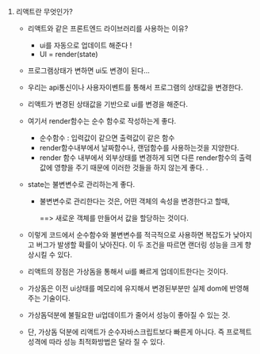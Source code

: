 1. 리액트란 무엇인가? 

   - 리액트와 같은 프론트엔드 라이브러리를 사용하는 이유? 

     - ui를 자동으로 업데이트 해준다 ! 
     - UI = render(state)

   - 프로그램상태가 변하면 ui도 변경이 된다...

   - 우리는 api통신이나 사용자이벤트를 통해서 프로그램의 상태값을 변경한다. 

   - 리액트가 변경된 상태값을 기반으로 ui를 변경을 해준다. 

   - 여기서 render함수는 순수 함수로 작성하는게 좋다. 

     - 순수함수  : 입력값이 같으면 출력값이 같은 함수
     - render함수내부에서 날짜함수나, 랜덤함수를 사용하는것을 지양한다.
     - render 함수 내부에서 외부상태를 변경하게 되면 다른 render함수의 출력값에 영향을 주기 때문에 이러한 것들을 하지 않는게 좋다. . 

   - state는 불변변수로 관리하는게 좋다.

     - 불변변수로 관리한다는 것은, 어떤 객체의 속성을 변경한다고 할때, 

       ==> 새로운 객체를 만들어서 값을 할당하는 것이다. 

   - 이렇게 코드에서 순수함수와 불변변수를 적극적으로 사용하면 복잡도가 낮아지고 버그가 발생할 확률이 낮아진다. 이 두 조건을 따르면 랜더링 성능을 크게 향상시킬 수 있다. 

   - 리액트의 장점은 가상돔을 통해서 ui를 빠르게 업데이트한다는 것이다.

   - 가상돔은 이전 ui상태를 메모리에 유지해서 변경된부분만 실제 dom에 반영해주는 기술이다. 

   - 가상돔덕분에 불필요한 ui업데이트가 줄어서 성능이 좋아질 수 있는 것.

   - 단, 가상돔 덕분에  리액트가 순수자바스크립트보다 빠른게 아니다. 즉 프로젝트 성격에 따라 성능 최적화방법은 달라 질 수 있다. 

